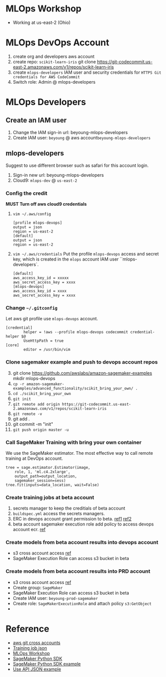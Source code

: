 # MLOps Workshop

* Working at us-east-2 (Ohio)

# MLOps DevOps Account
1. create org and developers aws account
2. create repo: `scikit-learn-iris`
git clone https://git-codecommit.us-east-2.amazonaws.com/v1/repos/scikit-learn-iris
3. create `mlops-developers` IAM user and security credentials for `HTTPS Git credentials for AWS CodeCommit`
4. Switch role: Admin @ mlops-developers

# MLOps Developers

## Create an IAM user
1. Change the IAM sign-in url: beyoung-mlops-developers
2. Create IAM user: `beyoung` @ aws account`beyoung-mlops-developers`

## mlops-developers

Suggest to use different browser such as safari for this account login.

1. Sign-in new url: beyoung-mlops-developers
2. Cloud9: `mlops-dev` @ `us-east-2`

### Config the credit

**MUST Turn off aws cloud9 credentials**

1. `vim ~/.aws/config`

	```
	[profile mlops-devops]
	output = json
	region = us-east-2
	[default]
	output = json
	region = us-east-2
	```

2. `vim ~/.aws/credentials` Put the profile `mlops-devops` access and secret key, which is created in the `mlops` account IAM user ``mlops-developers`.

	```
	[default]
	aws_access_key_id = xxxxx
	aws_secret_access_key = xxxx
	[mlops-devops]
	aws_access_key_id = xxxx
	aws_secret_access_key = xxxx
	```

### Change `~/.gitconfig`

Let aws git profile use `mlops-devops` account.

```
[credential]
        helper = !aws --profile mlops-devops codecommit credential-helper $@
        UseHttpPath = true
[core]
        editor = /usr/bin/vim
```

### Clone sagemaker example and push to devops account repos

3. git clone https://github.com/awslabs/amazon-sagemaker-examples
mkdir mlops-devops
4. `cp -r amazon-sagemaker-examples/advanced_functionality/scikit_bring_your_own/ .`
5. `cd ./scikit_bring_your_own`
6. `git init`
7. `git remote add origin https://git-codecommit.us-east-2.amazonaws.com/v1/repos/scikit-learn-iris`
8. `git remote -v`
9. git add .
9. git commit -m "init"
10. `git push origin master -u`

### Call SageMaker Training with bring your own container

We use the SageMaker estimator. The most effective way to call remote training at DevOps account.

```
tree = sage.estimator.Estimator(image,
    role, 1, 'ml.c4.2xlarge',
    output_path=output_location,
    sagemaker_session=sess)
tree.fit(inputs=data_location, wait=False)
```

### Create training jobs at beta account

1. secrets manager to keep the creditials of beta account
2. `buildspec.yml` access the secrets managers.
3. ERC in devops account grant permission to beta. [ref1](https://aws.amazon.com/premiumsupport/knowledge-center/secondary-account-access-ecr/) [ref2](https://docs.aws.amazon.com/AmazonECR/latest/userguide/repository-policy-examples.html#IAM_allow_other_accounts)
4. beta account sagemaker execution role add policy to access devops account ecr. [ref](https://docs.aws.amazon.com/AmazonECR/latest/userguide/ecr_managed_policies.html)

### Create models from beta account results into devops account

* s3 cross account access [ref](https://aws.amazon.com/premiumsupport/knowledge-center/cross-account-access-s3/)
* SageMaker Execution Role can access s3 bucket in beta

### Create models from beta account results into PRD account

* s3 cross account access [ref](https://aws.amazon.com/premiumsupport/knowledge-center/cross-account-access-s3/)
* Create group: `SageMaker`
* SageMaker Execution Role can access s3 bucket in beta
* Create IAM user: `beyoung-prod-sagemaker`
* Create role: `SageMakerExecutionRole` and attach policy `s3:GetObject`
* 

# Reference
* [aws git cross accounts](https://aws.amazon.com/blogs/devops/using-git-with-aws-codecommit-across-multiple-aws-accounts/)
* [Training job json](https://docs.aws.amazon.com/sagemaker/latest/dg/API_CreateTrainingJob.html)
* [MLOps Workshop](https://github.com/awslabs/amazon-sagemaker-mlops-workshop)
* [SageMaker Python SDK](https://sagemaker.readthedocs.io/en/stable/estimators.html)
* [SageMaker Python SDK example](https://github.com/awslabs/amazon-sagemaker-examples/blob/master/advanced_functionality/scikit_bring_your_own/scikit_bring_your_own.ipynb)
* [Use API JSON example](https://github.com/awslabs/amazon-sagemaker-examples/blob/master/ground_truth_labeling_jobs/object_detection_augmented_manifest_training/object_detection_augmented_manifest_training.ipynb)
